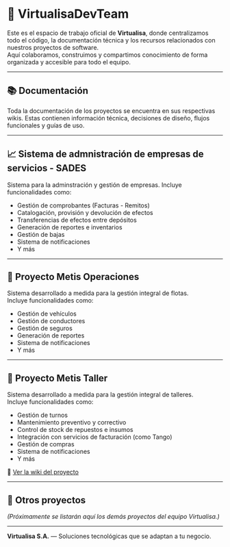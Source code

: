 # 💼 VirtualisaDevTeam

Este es el espacio de trabajo oficial de **Virtualisa**, donde centralizamos todo el código, la documentación técnica y los recursos relacionados con nuestros proyectos de software.  
Aquí colaboramos, construimos y compartimos conocimiento de forma organizada y accesible para todo el equipo.

---

## 📚 Documentación

Toda la documentación de los proyectos se encuentra en sus respectivas wikis. Estas contienen información técnica, decisiones de diseño, flujos funcionales y guías de uso.

---
## 📈 Sistema de admnistración de empresas de servicios - SADES
Sistema para la adminstración y gestión de empresas.
Incluye funcionalidades como:

- Gestión de comprobantes (Facturas - Remitos)
- Catalogación, provisión y devolución de efectos
- Transferencias de efectos entre depósitos
- Generación de reportes e inventarios
- Gestión de bajas
- Sistema de notificaciones
- Y más

---
## 🚙 Proyecto Metis Operaciones

Sistema desarrollado a medida para la gestión integral de flotas.  
Incluye funcionalidades como:

- Gestión de vehículos
- Gestión de conductores
- Gestión de seguros
- Generación de reportes
- Sistema de notificaciones
- Y más

---
## 🔧 Proyecto Metis Taller

Sistema desarrollado a medida para la gestión integral de talleres.  
Incluye funcionalidades como:

- Gestión de turnos
- Mantenimiento preventivo y correctivo
- Control de stock de repuestos e insumos
- Integración con servicios de facturación (como Tango)
- Gestión de compras
- Sistema de notificaciones
- Y más

📄 [Ver la wiki del proyecto](https://github.com/VirtualisaDevTeam/metis-taller-wiki/wiki)

---

## 🧩 Otros proyectos

_(Próximamente se listarán aquí los demás proyectos del equipo Virtualisa.)_

---

**Virtualisa S.A.** — Soluciones tecnológicas que se adaptan a tu negocio.
